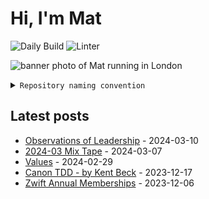 # Hi, I'm Mat

![Daily Build](https://github.com/mat-0/mat-0/workflows/Daily%20Build/badge.svg) ![Linter](https://github.com/mat-0/mat-0/workflows/Linter/badge.svg)

![banner photo of Mat running in London](https://raw.githubusercontent.com/mat-0/mat-0/master/images/gh-header-image-cropped.jpg)

<details><summary><code>Repository naming convention</code></summary>
  
Repositories, where possible, are lowercase with underscores and follow the naming conventions below. 

  
- Demonstrations or proof of concepts use the format `demo_name`.
- Boilerplate or templates are named in the format `template_name`.
  - where appropriate these are also published through github pages and will be available at `username.github.io/repo_name`.
- WordPress related content (mostly plugins) are all prefixed with `wp_`.
- Twitter bots are prefix with `bot_`.
- Standard repositories are named as they are, sometimes this might be a domain name e.g `thechels.uk`.
</details>

## Latest posts

<!-- blog starts -->
- [Observations of Leadership](https://thechels.uk/observations-of-leadership) - 2024-03-10
- [2024-03 Mix Tape](https://thechels.uk/2024-03-apple-music-mix-tape) - 2024-03-07
- [Values](https://thechels.uk/values) - 2024-02-29
- [Canon TDD - by Kent Beck](https://thechels.uk/canon-tdd-by-kent-beck) - 2023-12-17
- [Zwift Annual Memberships](https://thechels.uk/zwift-annual-memberships) - 2023-12-06
<!-- blog ends -->
